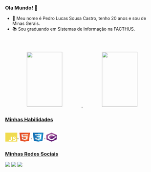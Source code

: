 ### Ola Mundo! 👋

- 👾 Meu nome é Pedro Lucas Sousa Castro, tenho 20 anos e sou de Minas Gerais.
- 📚 Sou graduando em Sistemas de Informação na FACTHUS. 
<br>

##

<div align="center">
  <a href="https://github.com/PedroLucas1601">
  <img height="180em" width="48%" src="https://github-readme-stats.vercel.app/api?username=PedroLucas1601&show_icons=true&theme=dracula&include_all_commits=true&count_private=true"/>
  <img height="180em" width="48%" src="https://github-readme-stats.vercel.app/api/top-langs/?username=PedroLucas1601&layout=compact&langs_count=7&theme=dracula"/>
</div>

##
### Minhas Habilidades

<div style="display: inline_block"><br>
  <img align="center" alt="Rafa-Js" height="30" width="40" src="https://raw.githubusercontent.com/devicons/devicon/master/icons/javascript/javascript-plain.svg">
  <img align="center" alt="Rafa-HTML" height="30" width="40" src="https://raw.githubusercontent.com/devicons/devicon/master/icons/html5/html5-original.svg">
  <img align="center" alt="Rafa-CSS" height="30" width="40" src="https://raw.githubusercontent.com/devicons/devicon/master/icons/css3/css3-original.svg">
  <img align="center" alt="Rafa-Csharp" height="30" width="40" src="https://raw.githubusercontent.com/devicons/devicon/master/icons/csharp/csharp-original.svg">
</div>

##
### Minhas Redes Sociais

<div> 
  <a href="https://instagram.com/pedr_sc" target="_blank"><img src="https://img.shields.io/badge/-Instagram-%23E4405F?style=for-the-badge&logo=instagram&logoColor=white" target="_blank"></a>
 <a href="https://www.discordapp.com/users/353329330941853696" target="_blank"><img src="https://img.shields.io/badge/Discord-7289DA?style=for-the-badge&logo=discord&logoColor=white" target="_blank"></a> 
  <a href="https://www.linkedin.com/in/pedro-lucas-sousa-castro-77247a1b9" target="_blank"><img src="https://img.shields.io/badge/-LinkedIn-%230077B5?style=for-the-badge&logo=linkedin&logoColor=white" target="_blank"></a> 
